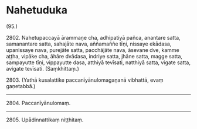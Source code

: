 # Nahetuduka

(95.)

2802\. Nahetupaccayā ārammaṇe cha, adhipatiyā pañca, anantare satta, samanantare satta, sahajāte nava, aññamaññe tīṇi, nissaye ekādasa, upanissaye nava, purejāte satta, pacchājāte nava, āsevane dve, kamme aṭṭha, vipāke cha, āhāre dvādasa, indriye satta, jhāne satta, magge satta, sampayutte tīṇi, vippayutte dasa, atthiyā tevīsati, natthiyā satta, vigate satta, avigate tevīsati. (Saṃkhittaṃ.)

2803\. (Yathā kusalattike paccanīyānulomagaṇanā vibhattā, evaṃ gaṇetabbā.)

---

2804\. Paccanīyānulomaṃ.

---

2805\. Upādinnattikaṃ niṭṭhitaṃ.
